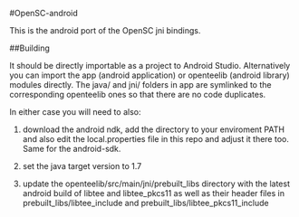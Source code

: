 #OpenSC-android

This is the android port of the OpenSC jni bindings.

##Building

It should be directly importable as a project to Android Studio. Alternatively you can import the app (android
application) or openteelib (android library) modules directly. The java/ and jni/ folders in app are symlinked to the
corresponding openteelib ones so that there are no code duplicates.

In either case you will need to also:

1. download the android ndk, add the directory to your enviroment PATH and also edit the local.properties file in this
   repo and adjust it there too. Same for the android-sdk.

2. set the java target version to 1.7

3. update the openteelib/src/main/jni/prebuilt_libs directory with the latest android build of libtee and libtee_pkcs11
   as well as their header files in prebuilt_libs/libtee_include and prebuilt_libs/libtee_pkcs11_include


